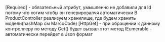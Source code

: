 [Required] - обязательный атрибут, умышленно не добавили для Id потому что хотим чтобы он генерировалчя автоматически
В ProductController реализуем хранилище, где будем хранить модели(hashMap см MarcoCode)
[HttpGet] - при обращении к данному контроллеру по методу Get() будет вызвал этот метод
IEumerable - автоматически перейдет в Json формат

 
